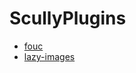 # ScullyPlugins

- [fouc](https://github.com/notiz-dev/scully-plugin-fouc#readme)
- [lazy-images](https://github.com/notiz-dev/scully-plugin-lazy-images#readme)
